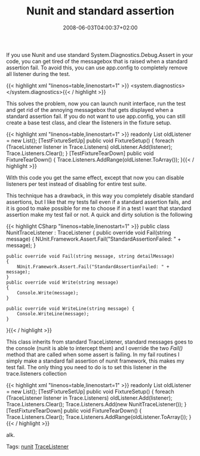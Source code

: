 ﻿---
title: "Nunit and standard assertion"
description: ""
date: 2008-06-03T04:00:37+02:00
draft: false
tags: [Testing]
categories: [Testing]
---
If you use Nunit and use standard System.Diagnostics.Debug.Assert in your code, you can get tired of the messagebox that is raised when a standard assertion fail. To avoid this, you can use app.config to completely remove all listener during the test.

{{< highlight xml "linenos=table,linenostart=1" >}}
    <system.diagnostics>
         <trace autoflush="false" indentsize="4">
             <listeners>
                 <clear/>
             </listeners>
         </trace>
     </system.diagnostics>{{< / highlight >}}

<!-- Code inserted with Steve Dunn's Windows Live Writer Code Formatter Plugin.  http://dunnhq.com -->

This solves the problem, now you can launch nunit interface, run the test and get rid of the annoying messagebox that gets displayed when a standard assertion fail. If you do not want to use app.config, you can still create a base test class, and clear the listeners in the fixture setup.

{{< highlight xml "linenos=table,linenostart=1" >}}
readonly List<TraceListener> oldListener = new List<TraceListener>();
[TestFixtureSetUp]
public void FixtureSetup() {
    foreach (TraceListener listener in Trace.Listeners)
        oldListener.Add(listener);
    Trace.Listeners.Clear();
}
[TestFixtureTearDown]
public void FixtureTearDown()
{
    Trace.Listeners.AddRange(oldListener.ToArray());
}{{< / highlight >}}

<!-- Code inserted with Steve Dunn's Windows Live Writer Code Formatter Plugin.  http://dunnhq.com -->

With this code you get the same effect, except that now you can disable listeners per test instead of disabling for entire test suite.

This technique has a drawback, in this way you completely disable standard assertions, but I like that my tests fail even if a standard assertion fails, and it is good to make possible for me to choose if in a test I want that standard assertion make my test fail or not. A quick and dirty solution is the following

{{< highlight CSharp "linenos=table,linenostart=1" >}}
public class NunitTraceListener : TraceListener
{
    public override void Fail(string message)
    {
        NUnit.Framework.Assert.Fail("StandardAssertionFailed: " + message);
    }

    public override void Fail(string message, string detailMessage)
    {
        NUnit.Framework.Assert.Fail("StandardAssertionFailed: " + message);
    }
    public override void Write(string message)
    {
        Console.Write(message);
    }

    public override void WriteLine(string message) {
        Console.WriteLine(message);
    }
}{{< / highlight >}}

<!-- Code inserted with Steve Dunn's Windows Live Writer Code Formatter Plugin.  http://dunnhq.com -->

This class inherits from standard TraceListener, standard messages goes to the console (nunit is able to intercept them) and I override the two *Fail()* method that are called when some assert is failing. In my fail routines I simply make a standard fail assertion of nunit framework, this makes my test fail. The only thing you need to do is to set this listener in the trace.listeners collection

{{< highlight xml "linenos=table,linenostart=1" >}}
readonly List<TraceListener> oldListener = new List<TraceListener>();
[TestFixtureSetUp]
public void FixtureSetup()
{
    foreach (TraceListener listener in Trace.Listeners)
        oldListener.Add(listener);
    Trace.Listeners.Clear();
    Trace.Listeners.Add(new NunitTraceListener());
}
[TestFixtureTearDown]
public void FixtureTearDown()
{
    Trace.Listeners.Clear();
    Trace.Listeners.AddRange(oldListener.ToArray());
}{{< / highlight >}}

<!-- Code inserted with Steve Dunn's Windows Live Writer Code Formatter Plugin.  http://dunnhq.com -->

alk.

Tags: [nunit](http://technorati.com/tag/nunit) [TraceListener](http://technorati.com/tag/TraceListener)

<!--dotnetkickit-->

<script type="text/javascript"><!--
digg_bodytext = 'If you use Nunit and use standard System.Diagnostics.Debug.Assert in your code, you can get tired of the messagebox that is raised when a standard assertion fail. To avoid this, you can use app.config to completely remove all listener during the test.';
digg_skin = 'compact';
//--></script>  
<script src="http://digg.com/tools/diggthis.js" type="text/javascript"></script>
